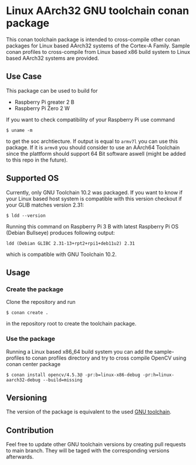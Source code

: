 # Linux AArch32 GNU toolchain conan package

This conan toolchain package is intended to cross-compile other conan packages for Linux based AArch32 systems of the Cortex-A Family. Sample conan profiles to cross-compile from Linux based x86 build system to Linux based AArch32 systems are provided.

## Use Case

This package can be used to build for

 - Raspberry Pi greater 2 B
 - Raspberry Pi Zero 2 W

If you want to check compatibility of your Raspberry Pi use command

```
$ uname -m
```
to get the soc archtiecture. 
If output is equal to `armv7l` you can use this package. If it is `armv8` you should consider to use an AArch64 Toolchain since the plattform should support 64 Bit software aswell (might be added to this repo in the future). 

## Supported OS

Currently, only GNU Toolchain 10.2 was packaged. If you want to know if your Linux based host system is compatible with this version checkout if your GLIB matches version 2.31:

```
$ ldd --version
```

Running this command on Raspberry Pi 3 B with latest Raspberry Pi OS (Debian Bullseye) produces following output:

```
ldd (Debian GLIBC 2.31-13+rpt2+rpi1+deb11u2) 2.31
```

which is compatible with GNU Toolchain 10.2. 


## Usage

### Create the package

Clone the repository and run 

```
$ conan create . 
```

in the repository root to create the toolchain package.

### Use the package

Running a Linux based x86_64 build system you can add the sample-profiles to conan profiles directory and try to cross compile OpenCV using conan center package

```
$ conan install opencv/4.5.3@ -pr:b=linux-x86-debug -pr:h=linux-aarch32-debug --build=missing
```

## Versioning

The version of the package is equivalent to the used [GNU toolchain](https://developer.arm.com/tools-and-software/open-source-software/developer-tools/gnu-toolchain/gnu-a/downloads). 

## Contribution

Feel free to update other GNU toolchain versions by creating pull requests to main branch. They will be taged with the corresponding versions afterwards.